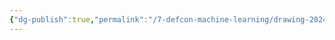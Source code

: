 ```yaml
---
{"dg-publish":true,"permalink":"/7-defcon-machine-learning/drawing-2024-09-12-02-10-40-excalidraw/","tags":["excalidraw"],"noteIcon":"2"}
---
```

<style> .container {font-family: sans-serif; text-align: center;} .button-wrapper button {z-index: 1;height: 40px; width: 100px; margin: 10px;padding: 5px;} .excalidraw .App-menu_top .buttonList { display: flex;} .excalidraw-wrapper { height: 800px; margin: 50px; position: relative;} :root[dir="ltr"] .excalidraw .layer-ui__wrapper .zen-mode-transition.App-menu_bottom--transition-left {transform: none;} </style><script src="https://cdn.jsdelivr.net/npm/react@17/umd/react.production.min.js"></script><script src="https://cdn.jsdelivr.net/npm/react-dom@17/umd/react-dom.production.min.js"></script><script type="text/javascript" src="https://cdn.jsdelivr.net/npm/@excalidraw/excalidraw@0/dist/excalidraw.production.min.js"></script><div id="Drawing_2024-09-12_0210.40.excalidraw.md"></div><script>(function(){const InitialData={"type":"excalidraw","version":2,"source":"https://github.com/zsviczian/obsidian-excalidraw-plugin/releases/tag/2.3.0","elements":[{"type":"text","version":26,"versionNonce":2048227133,"index":"a0","isDeleted":false,"id":"VI0CI97X","fillStyle":"solid","strokeWidth":2,"strokeStyle":"solid","roughness":1,"opacity":100,"angle":0,"x":-176.4042572287007,"y":-156.7421875,"strokeColor":"#1e1e1e","backgroundColor":"transparent","width":59.27996826171875,"height":25,"seed":232178643,"groupIds":[],"frameId":null,"roundness":null,"boundElements":[],"updated":1726203569804,"link":null,"locked":false,"fontSize":20,"fontFamily":5,"text":"folder","rawText":"folder","textAlign":"left","verticalAlign":"top","containerId":null,"originalText":"folder","autoResize":true,"lineHeight":1.25},{"id":"8sVlH7oC","type":"image","x":-502.56426089081003,"y":-443.3609275817871,"width":500,"height":258.2076308784383,"angle":0,"strokeColor":"transparent","backgroundColor":"transparent","fillStyle":"hachure","strokeWidth":1,"strokeStyle":"solid","roughness":1,"opacity":100,"roundness":null,"seed":86557,"version":2,"versionNonce":1456705611,"updated":1727289472209,"isDeleted":false,"groupIds":[],"boundElements":[],"link":null,"locked":false,"src":"src/site/img/user/8.Digigarden/Screenshot%202024-09-13%20122357%20-%20Copy.png","scale":[1,1],"index":"a1"}],"appState":{"theme":"light","viewBackgroundColor":"#ffffff","currentItemStrokeColor":"#1e1e1e","currentItemBackgroundColor":"transparent","currentItemFillStyle":"solid","currentItemStrokeWidth":2,"currentItemStrokeStyle":"solid","currentItemRoughness":1,"currentItemOpacity":100,"currentItemFontFamily":5,"currentItemFontSize":20,"currentItemTextAlign":"left","currentItemStartArrowhead":null,"currentItemEndArrowhead":"arrow","scrollX":524.2642730978413,"scrollY":444.2234344482422,"zoom":{"value":2},"currentItemRoundness":"round","gridSize":null,"gridColor":{"Bold":"#C9C9C9","Regular":"#EDEDED"},"currentStrokeOptions":null,"previousGridSize":null,"frameRendering":{"enabled":true,"clip":true,"name":true,"outline":true},"objectsSnapModeEnabled":false},"files":{}};InitialData.scrollToContent=true;App=()=>{const e=React.useRef(null),t=React.useRef(null),[n,i]=React.useState({width:void 0,height:void 0});return React.useEffect(()=>{i({width:t.current.getBoundingClientRect().width,height:t.current.getBoundingClientRect().height});const e=()=>{i({width:t.current.getBoundingClientRect().width,height:t.current.getBoundingClientRect().height})};return window.addEventListener("resize",e),()=>window.removeEventListener("resize",e)},[t]),React.createElement(React.Fragment,null,React.createElement("div",{className:"excalidraw-wrapper",ref:t},React.createElement(ExcalidrawLib.Excalidraw,{ref:e,width:n.width,height:n.height,initialData:InitialData,viewModeEnabled:!0,zenModeEnabled:!0,gridModeEnabled:!1})))},excalidrawWrapper=document.getElementById("Drawing_2024-09-12_0210.40.excalidraw.md");ReactDOM.render(React.createElement(App),excalidrawWrapper);})();</script>
